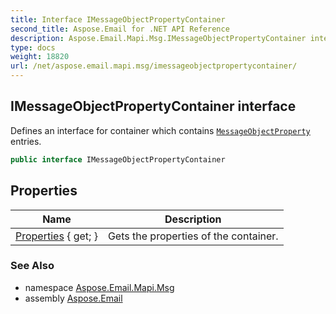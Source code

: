 ```yaml
---
title: Interface IMessageObjectPropertyContainer
second_title: Aspose.Email for .NET API Reference
description: Aspose.Email.Mapi.Msg.IMessageObjectPropertyContainer interface. Defines an interface for container which contains MessageObjectProperty entries
type: docs
weight: 18820
url: /net/aspose.email.mapi.msg/imessageobjectpropertycontainer/
---
```

## IMessageObjectPropertyContainer interface

Defines an interface for container which contains [`MessageObjectProperty`](../messageobjectproperty/) entries.

```csharp
public interface IMessageObjectPropertyContainer
```

## Properties

| Name | Description |
| --- | --- |
| [Properties](../../aspose.email.mapi.msg/imessageobjectpropertycontainer/properties/) { get; } | Gets the properties of the container. |

### See Also

* namespace [Aspose.Email.Mapi.Msg](../../aspose.email.mapi.msg/)
* assembly [Aspose.Email](../../)


